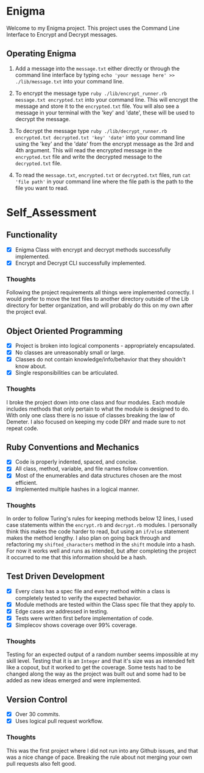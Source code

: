 # Enigma

Welcome to my Enigma project. This project uses the Command Line Interface to Encrypt and Decrypt messages.


## Operating Enigma

1. Add a message into the `message.txt` either directly or through the command line interface by typing `echo 'your message here' >> ./lib/message.txt` into your command line.

2. To encrypt the message type `ruby ./lib/encrypt_runner.rb message.txt encrypted.txt` into your command line. This will encrypt the message and store it to the `encrypted.txt` file. You will also see a message in your terminal with the 'key' and 'date', these will be used to decrypt the message.

3. To decrypt the message type `ruby ./lib/decrypt_runner.rb encrypted.txt decrypted.txt 'key' 'date'` into your command line using the 'key' and the 'date' from the encrypt message as the 3rd and 4th argument. This will read the encrypted message in the `encrypted.txt` file and write the decrypted message to the `decrypted.txt` file.    

4. To read the `message.txt`, `encrypted.txt` or `decrypted.txt` files, run `cat 'file path'` in your command line where the file path is the path to the file you want to read.


# Self_Assessment

## Functionality

-[X] Enigma Class with encrypt and decrypt methods successfully implemented.
-[X] Encrypt and Decrypt CLI successfully implemented.

### Thoughts

Following the project requirements all things were implemented correctly. I would prefer to move the text files to another directory outside of the Lib directory for better organization, and will probably do this on my own after the project eval.

## Object Oriented Programming

-[X] Project is broken into logical components - appropriately encapsulated.
-[X] No classes are unreasonably small or large.
-[X] Classes do not contain knowledge/info/behavior that they shouldn't know about.
-[X] Single responsibilities can be articulated.

### Thoughts

I broke the project down into one class and four modules. Each module includes methods that only pertain to what the module is designed to do. With only one class there is no issue of classes breaking the law of Demeter. I also focused on keeping my code DRY and made sure to not repeat code.

## Ruby Conventions and Mechanics

-[X] Code is properly indented, spaced, and concise.
-[X] All class, method, variable, and file names follow convention.
-[X] Most of the enumerables and data structures chosen are the most efficient.
-[X] Implemented multiple hashes in a logical manner.

### Thoughts

In order to follow Turing's rules for keeping methods below 12 lines, I used case statements within the `encrypt.rb` and `decrypt.rb` modules. I personally think this makes the code harder to read, but using an `if/else` statement makes the method lengthy. I also plan on going back through and refactoring my `shifted_characters` method in the `shift` module into a hash. For now it works well and runs as intended, but after completing the project it occurred to me that this information should be a hash.

## Test Driven Development

-[X] Every class has a spec file and every method within a class is completely tested to verify the expected behavior.
-[X] Module methods are tested within the Class spec file that they apply to.
-[X] Edge cases are addressed in testing.
-[X] Tests were written first before implementation of code.
-[X] Simplecov shows coverage over 99% coverage.

### Thoughts

Testing for an expected output of a random number seems impossible at my skill level. Testing that it is an `Integer` and that it's size was as intended felt like a copout, but it worked to get the coverage. Some tests had to be changed along the way as the project was built out and some had to be added as new ideas emerged and were implemented.

## Version Control
-[X] Over 30 commits.
-[X] Uses logical pull request workflow.

### Thoughts

This was the first project where I did not run into any Github issues, and that was a nice change of pace. Breaking the rule about not merging your own pull requests also felt good. 
